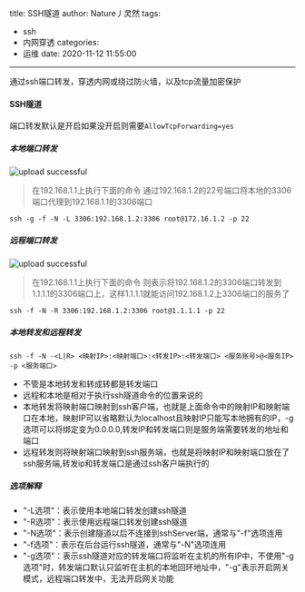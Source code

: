 title: SSH隧道
author: Nature丿灵然
tags:
  - ssh
  - 内网穿透
categories:
  - 运维
date: 2020-11-12 11:55:00
---
通过ssh端口转发，穿透内网或绕过防火墙，以及tcp流量加密保护

<!--more-->
#### SSH隧道

端口转发默认是开启如果没开启则需要`AllowTcpForwarding=yes`

##### 本地端口转发

![upload successful](/images/pasted-8.png)

> 在192.168.1.1上执行下面的命令
> 通过192.168.1.2的22号端口将本地的3306端口代理到192.168.1.1的3306端口

```shell
ssh -g -f -N -L 3306:192.168.1.2:3306 root@172.16.1.2 -p 22
```

##### 远程端口转发

![upload successful](/images/pasted-9.png)

> 在192.168.1.1上执行下面的命令
> 则表示将192.168.1.2的3306端口转发到1.1.1.1的3306端口上，这样1.1.1.1就能访问192.168.1.2上3306端口的服务了

```shell
ssh -f -N -R 3306:192.168.1.2:3306 root@1.1.1.1 -p 22
```

##### 本地转发和远程转发

`ssh -f -N -<L|R> <映射IP>:<映射端口>:<转发IP>:<转发端口> <服务账号>@<服务IP> -p <服务端口>`

- 不管是本地转发和转成转都是转发端口
- 远程和本地是相对于执行ssh隧道命令的位置来说的
- 本地转发将映射端口映射到ssh客户端，也就是上面命令中的映射IP和映射端口在本地，映射IP可以省略默认为localhost且映射IP只能写本地拥有的IP，-g选项可以将绑定变为0.0.0.0,转发IP和转发端口则是服务端需要转发的地址和端口
- 远程转发则将映射端口映射到ssh服务端，也就是将映射IP和映射端口放在了ssh服务端,转发ip和转发端口是通过ssh客户端执行的

##### 选项解释

- "-L选项"：表示使用本地端口转发创建ssh隧道
- "-R选项"：表示使用远程端口转发创建ssh隧道
- "-N选项"：表示创建隧道以后不连接到sshServer端，通常与"-f"选项连用
- "-f选项"：表示在后台运行ssh隧道，通常与"-N"选项连用
- "-g选项"：表示ssh隧道对应的转发端口将监听在主机的所有IP中，不使用"-g选项"时，转发端口默认只监听在主机的本地回环地址中，"-g"表示开启网关模式，远程端口转发中，无法开启网关功能
